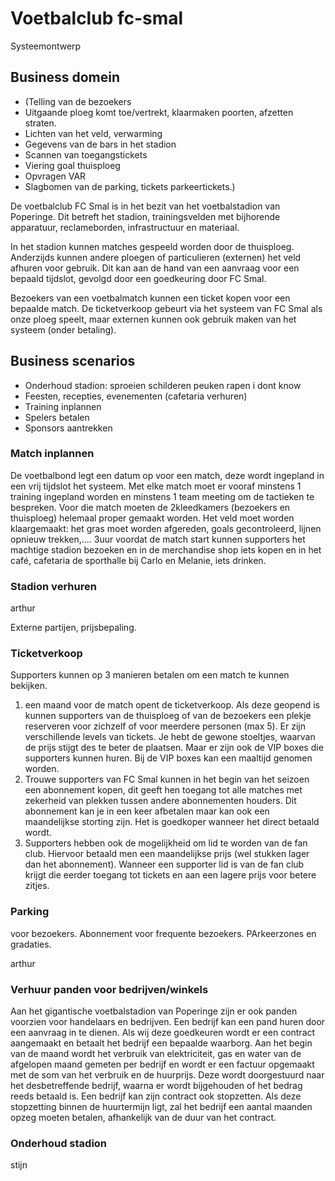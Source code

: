 # Voetbalclub fc-smal
Systeemontwerp



## Business domein

* (Telling van de bezoekers 
* Uitgaande ploeg komt toe/vertrekt, klaarmaken poorten, afzetten straten. 
* Lichten van het veld, verwarming 
* Gegevens van de bars in het stadion 
* Scannen van toegangstickets 
* Viering goal thuisploeg 
* Opvragen VAR 
* Slagbomen van de parking, tickets parkeertickets.)



De voetbalclub FC Smal is in het bezit van het voetbalstadion van Poperinge. Dit betreft het stadion, trainingsvelden met bijhorende apparatuur, reclameborden, infrastructuur en materiaal. 

In het stadion kunnen matches gespeeld worden door de thuisploeg. Anderzijds kunnen andere ploegen of particulieren (externen) het veld afhuren voor gebruik. Dit kan aan de hand van een aanvraag voor een bepaald tijdslot, gevolgd door een goedkeuring door FC Smal.

Bezoekers van een voetbalmatch kunnen een ticket kopen voor een bepaalde match. De ticketverkoop gebeurt via het systeem van FC Smal als onze ploeg speelt, maar externen kunnen ook gebruik maken van het systeem (onder betaling).





## Business scenarios

* Onderhoud stadion: sproeien schilderen peuken rapen i dont know
* Feesten, recepties, evenementen (cafetaria verhuren)
* Training inplannen
* Spelers betalen
* Sponsors aantrekken

### Match inplannen

De voetbalbond legt een datum op voor een match, deze wordt ingepland in een vrij tijdslot het systeem. Met elke match moet er vooraf minstens 1 training ingepland worden en minstens 1 team meeting om de tactieken te bespreken. Voor die match moeten de 2kleedkamers (bezoekers en thuisploeg) helemaal proper gemaakt worden. Het veld moet worden klaargemaakt: het gras moet worden afgereden, goals gecontroleerd, lijnen opnieuw trekken,.... 3uur voordat de match start kunnen supporters het machtige stadion bezoeken en in de merchandise shop iets kopen en in het café, cafetaria de sporthalle bij Carlo en Melanie, iets drinken.

### Stadion verhuren

arthur

Externe partijen, prijsbepaling. 

### Ticketverkoop

Supporters kunnen op 3 manieren betalen om een match te kunnen bekijken.

1. een maand voor de match opent de ticketverkoop. Als deze geopend is kunnen supporters van de thuisploeg of van de bezoekers een plekje reserveren voor zichzelf of voor meerdere personen (max 5). Er zijn verschillende levels van tickets. Je hebt de gewone stoeltjes, waarvan de prijs stijgt des te beter de plaatsen. Maar er zijn ook de VIP boxes die supporters kunnen huren. Bij de VIP boxes kan een maaltijd genomen worden.
2. Trouwe supporters van FC Smal kunnen in het begin van het seizoen een abonnement kopen, dit geeft hen toegang tot alle matches met zekerheid van plekken tussen andere abonnementen houders. Dit abonnement kan je in een keer afbetalen maar kan ook een maandelijkse storting zijn. Het is goedkoper wanneer het direct betaald wordt.
3.  Supporters hebben ook de mogelijkheid om lid te worden van de fan club. Hiervoor betaald men een maandelijkse prijs (wel stukken lager dan het abonnement). Wanneer een supporter lid is van de fan club krijgt die eerder toegang tot tickets en aan een lagere prijs voor betere zitjes.

### Parking

voor bezoekers. Abonnement voor frequente bezoekers. PArkeerzones en gradaties. 

arthur

### Verhuur panden voor bedrijven/winkels

Aan het gigantische voetbalstadion van Poperinge zijn er ook panden voorzien voor handelaars en bedrijven. Een bedrijf kan een pand huren door een aanvraag in te dienen. Als wij deze goedkeuren wordt er een contract aangemaakt en betaalt het bedrijf een bepaalde waarborg.  Aan het begin van de maand wordt het verbruik van elektriciteit, gas en water van de afgelopen maand gemeten per bedrijf en wordt er een factuur opgemaakt met de som van het verbruik en de huurprijs. Deze wordt doorgestuurd naar het desbetreffende bedrijf, waarna er wordt bijgehouden of het bedrag reeds betaald is. Een bedrijf kan zijn contract ook stopzetten. Als deze stopzetting binnen de huurtermijn ligt, zal het bedrijf een aantal maanden opzeg moeten betalen, afhankelijk van de duur van het contract. 

### Onderhoud stadion

stijn







### 

